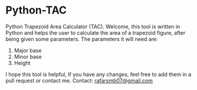 # Python-TAC
Python Trapezoid Area Calculator (TAC). Welcome, this tool is written in Python and helps the user to calculate the area of a trapezoid figure, after being given some parameters.
The parameters it will need are: 
1. Major base
2. Minor base
3. Height

I hope this tool is helpful, If you have any changes, feel free to add them in a pull request or contact me. 
Contact: rafarsmb07@gmail.com

